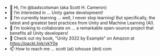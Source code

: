 - 👋 Hi, I’m @badscotsman (aka Scott H. Cameron)
- 👀 I’m interested in ... Unity game development!
- 🌱 I’m currently learning ... well, I never stop learning! But specifically, the latest and greatest best practices from Unity and Machine Learning (AI).
- 💞️ I’m looking to collaborate on ... a remarkable open-source project that benefits all Unity developers!
- 📖 Check out my book, "Unity 2022 by Example" on Amazon at https://packt.link/ykY0e
- 📫 How to reach me ... scott (at) iohouse (dot) com

<!---
badscotsman/badscotsman is a ✨ special ✨ repository because its `README.md` (this file) appears on your GitHub profile.
You can click the Preview link to take a look at your changes.
--->
